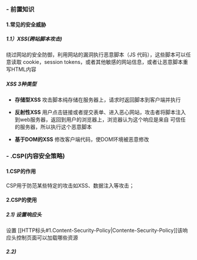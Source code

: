 
### - 前置知识
#### 1.常见的安全威胁
##### 1.1）XSS(跨站脚本攻击)
绕过网站的安全防御，利用网站的漏洞执行恶意脚本（JS 代码），这些脚本可以任意读取 cookie，session tokens，或者其他敏感的网站信息，或者让恶意脚本重写HTML内容

##### XSS 3种类型
- **存储型XSS**
攻击脚本纯存储在服务器上，请求时返回脚本到客户端并执行

- **反射性XSS**
用户点击链接或者提交表单、进入恶心网站，攻击者将脚本注入到web服务器，返回到用户的浏览器上，浏览器认为这个响应是来自 可信任 的服务器，所以执行这个恶意脚本

-  **基于DOM的XSS**
修改客户端代码，使DOM环境被恶意修改




### - .CSP(内容安全策略)
#### 1.CSP的作用
CSP用于防范某些特定的攻击如XSS、数据注入等攻击；

#### 2.CSP的使用
##### 2.1) 设置响应头
设置 [[HTTP标头#1.Content-Security-Policy|Contente-Security-Policy]]该响应头控制页面可以加载哪些资源

##### 2.2) 